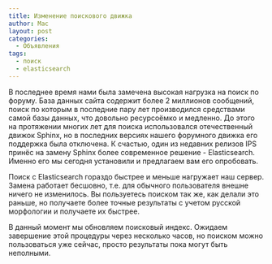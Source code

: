 ```yaml
---
title: Изменение поискового движка
author: Mac
layout: post
categories:
  - Объявления
tags:
  - поиск
  - elasticsearch
---
```


В последнее время нами была замечена высокая нагрузка на поиск по форуму. База данных сайта содержит более 2 миллионов сообщений, поиск по которым в последние пару лет производился средствами самой базы данных, что довольно ресурсоёмко и медленно. До этого на протяжении многих лет для поиска использовался отечественный движок Sphinx, но в последних версиях нашего форумного движка его поддержка была отключена. К счастью, один из недавних релизов IPS принёс на замену Sphinx более современное решение - Elasticsearch. Именно его мы сегодня установили и предлагаем вам его опробовать.

Поиск с Elasticsearch гораздо быстрее и меньше нагружает наш сервер. Замена работает бесшовно, т.е. для обычного пользователя внешне ничего не изменилось. Вы пользуетесь поиском так же, как делали это раньше, но получаете более точные результаты с учетом русской морфологии и получаете их быстрее.

В данный момент мы обновляем поисковый индекс. Ожидаем завершение этой процедуры через несколько часов, но поиском можно пользоваться уже сейчас, просто результаты пока могут быть неполными.
